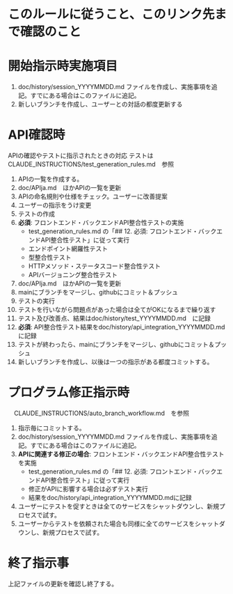 # このルールに従うこと、このリンク先まで確認のこと

# 開始指示時実施項目
1. doc/history/session_YYYYMMDD.md ファイルを作成し、実施事項を追記。すでにある場合はこのファイルに追記。  
1. 新しいブランチを作成し、ユーザーとの対話の都度更新する

# API確認時
APIの確認やテストに指示されたときの対応
テストは　CLAUDE_INSTRUCTIONS/test_generation_rules.md　参照
1. APIの一覧を作成する。  
1. doc/APIja.md　ほかAPIの一覧を更新  
1. APIの命名規則や仕様をチェック。ユーザーに改善提案  
1. ユーザーの指示をうけ変更
1. テストの作成  
1. **必須**: フロントエンド・バックエンドAPI整合性テストの実施
   - test_generation_rules.md の「## 12. 必須: フロントエンド・バックエンドAPI整合性テスト」に従って実行
   - エンドポイント網羅性テスト
   - 型整合性テスト  
   - HTTPメソッド・ステータスコード整合性テスト
   - APIバージョニング整合性テスト
1. doc/APIja.md　ほかAPIの一覧を更新  
1. mainにブランチをマージし、githubにコミット＆プッシュ
1. テストの実行  
1. テストを行いながら問題点があった場合は全てがOKになるまで繰り返す  
1. テスト及び改善点、結果はdoc/history/test_YYYYMMDD.md　に記録
1. **必須**: API整合性テスト結果をdoc/history/api_integration_YYYYMMDD.mdに記録
1. テストが終わったら、mainにブランチをマージし、githubにコミット＆プッシュ
1. 新しいブランチを作成し、以後は一つの指示がある都度コミットする。


# プログラム修正指示時
　CLAUDE_INSTRUCTIONS/auto_branch_workflow.md　を参照
1. 指示毎にコミットする。  
1. doc/history/session_YYYYMMDD.md ファイルを作成し、実施事項を追記。すでにある場合はこのファイルに追記。  
1. **APIに関連する修正の場合**: フロントエンド・バックエンドAPI整合性テストを実施
   - test_generation_rules.md の「## 12. 必須: フロントエンド・バックエンドAPI整合性テスト」に従って実行
   - 修正がAPIに影響する場合は必ずテスト実行
   - 結果をdoc/history/api_integration_YYYYMMDD.mdに記録
1. ユーザーにテストを促すときは全てのサービスをシャットダウンし、新規プロセスで試す。  
1. ユーザーからテストを依頼された場合も同様に全てのサービスをシャットダウンし、新規プロセスで試す。  

# 終了指示事
上記ファイルの更新を確認し終了する。